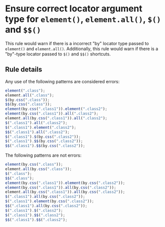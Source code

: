 # Ensure correct locator argument type for `element()`, `element.all()`, `$()` and `$$()` 

This rule would warn if there is a incorrect "by" locator type passed to `element()` and `element.all()`. 
Additionally, this rule would warn if there is a "by"-type locator passed to `$()` and `$$()` shortcuts.

## Rule details

Any use of the following patterns are considered errors:

```js
element(".class");
element.all(".class");
$(by.css(".class"));
$$(by.css(".class"));
element(by.css(".class1")).element(".class2");
element(by.css(".class1")).all(".class2");
element.all(by.css(".class1")).all(".class2");
$(".class1").all(".class2");
$(".class1").element(".class2");
$$(".class1").all(".class2");
$(".class1").$(by.css(".class2"));
$(".class1").$$(by.css(".class2"));
$$(".class1").$$(by.css(".class2"));
```

The following patterns are not errors:

```js
element(by.css(".class"));
element.all(by.css(".class"));
$(".class");
$$(".class");
element(by.css(".class1")).element(by.css(".class2"));
element(by.css(".class1")).all(by.css(".class2"));
element.all(by.css(".class1")).all(by.css(".class2"));
$(".class1").all(by.css(".class2"));
$(".class1").element(by.css(".class2"));
$$(".class1").all(by.css(".class2"));
$(".class1").$(".class2");
$(".class1").$$(".class2");
$$(".class1").$$(".class2");
```
